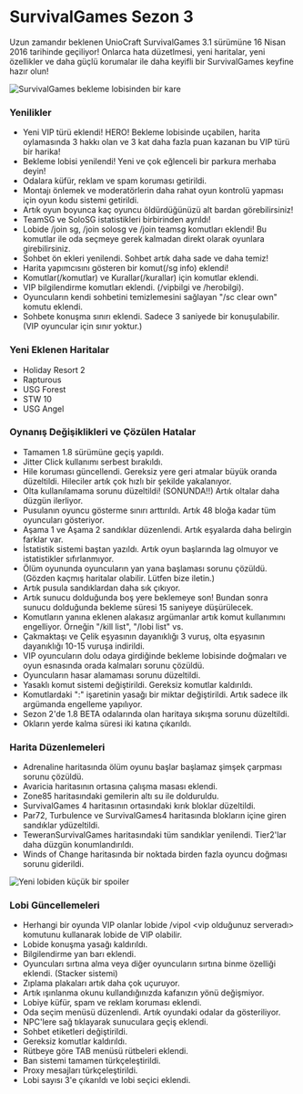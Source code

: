 # SurvivalGames Sezon 3

Uzun zamandır beklenen UnioCraft SurvivalGames 3.1 sürümüne 16 Nisan 2016 tarihinde geçiliyor! Onlarca hata düzetlmesi, yeni haritalar, yeni özellikler ve daha güçlü korumalar ile daha keyifli bir SurvivalGames keyfine hazır olun!

![SurvivalGames bekleme lobisinden bir kare](http://i64.tinypic.com/14izuvo.png)

### Yenilikler
- Yeni VIP türü eklendi! HERO! Bekleme lobisinde uçabilen, harita oylamasında 3 hakkı olan ve 3 kat daha fazla puan kazanan bu VIP türü bir harika!
- Bekleme lobisi yenilendi! Yeni ve çok eğlenceli bir parkura merhaba deyin!
- Odalara küfür, reklam ve spam koruması getirildi.
- Montajı önlemek ve moderatörlerin daha rahat oyun kontrolü yapması için oyun kodu sistemi getirildi.
- Artık oyun boyunca kaç oyuncu öldürdüğünüzü alt bardan görebilirsiniz!
- TeamSG ve SoloSG istatistikleri birbirinden ayrıldı!
- Lobide /join sg, /join solosg ve /join teamsg komutları eklendi! Bu komutlar ile oda seçmeye gerek kalmadan direkt olarak oyunlara girebilirsiniz.
- Sohbet ön ekleri yenilendi. Sohbet artık daha sade ve daha temiz!
- Harita yapımcısını gösteren bir komut(/sg info) eklendi!
- Komutlar(/komutlar) ve Kurallar(/kurallar) için komutlar eklendi.
- VIP bilgilendirme komutları eklendi. (/vipbilgi ve /herobilgi).
- Oyuncuların kendi sohbetini temizlemesini sağlayan "/sc clear own" komutu eklendi.
- Sohbete konuşma sınırı eklendi. Sadece 3 saniyede bir konuşulabilir. (VIP oyuncular için sınır yoktur.)

### Yeni Eklenen Haritalar
- Holiday Resort 2
- Rapturous
- USG Forest
- STW 10
- USG Angel

### Oynanış Değişiklikleri ve Çözülen Hatalar
- Tamamen 1.8 sürümüne geçiş yapıldı.
- Jitter Click kullanımı serbest bırakıldı.
- Hile koruması güncellendi. Gereksiz yere geri atmalar büyük oranda düzeltildi. Hileciler artık çok hızlı bir şekilde yakalanıyor.
- Olta kullanılamama sorunu düzeltildi! (SONUNDA!!) Artık oltalar daha düzgün ilerliyor.
- Pusulanın oyuncu gösterme sınırı arttırıldı. Artık 48 bloğa kadar tüm oyuncuları gösteriyor.
- Aşama 1 ve Aşama 2 sandıklar düzenlendi. Artık eşyalarda daha belirgin farklar var.
- İstatistik sistemi baştan yazıldı. Artık oyun başlarında lag olmuyor ve istatistikler sıfırlanmıyor.
- Ölüm oyununda oyuncuların yan yana başlaması sorunu çözüldü. (Gözden kaçmış haritalar olabilir. Lütfen bize iletin.)
- Artık pusula sandıklardan daha sık çıkıyor.
- Artık sunucu dolduğunda boş yere beklemeye son! Bundan sonra sunucu dolduğunda bekleme süresi 15 saniyeye düşürülecek.
- Komutların yanına eklenen alakasız argümanlar artık komut kullanımını engelliyor. Örneğin "/kill list", "/lobi list" vs.
- Çakmaktaşı ve Çelik eşyasının dayanıklığı 3 vuruş, olta eşyasının dayanıklığı 10-15 vuruşa indirildi.
- VIP oyuncuların dolu odaya girdiğinde bekleme lobisinde doğmaları ve oyun esnasında orada kalmaları sorunu çözüldü.
- Oyuncuların hasar alamaması sorunu düzeltildi.
- Yasaklı komut sistemi değiştirildi. Gereksiz komutlar kaldırıldı.
- Komutlardaki ":" işaretinin yasağı bir miktar değiştirildi. Artık sadece ilk argümanda engelleme yapılıyor.
- Sezon 2'de 1.8 BETA odalarında olan haritaya sıkışma sorunu düzeltildi.
- Okların yerde kalma süresi iki katına çıkarıldı.

### Harita Düzenlemeleri
- Adrenaline haritasında ölüm oyunu başlar başlamaz şimşek çarpması sorunu çözüldü.
- Avaricia haritasının ortasına çalışma masası eklendi.
- Zone85 haritasındaki gemilerin altı su ile dolduruldu.
- SurvivalGames 4 haritasının ortasındaki kırık bloklar düzeltildi.
- Par72, Turbulence ve SurvivalGames4 haritasında blokların içine giren sandıklar ydüzeltildi.
- TeweranSurvivalGames haritasındaki tüm sandıklar yenilendi. Tier2'lar daha düzgün konumlandırıldı.
- Winds of Change haritasında bir noktada birden fazla oyuncu doğması sorunu giderildi.

![Yeni lobiden küçük bir spoiler](http://i67.tinypic.com/whe002.png)

### Lobi Güncellemeleri
- Herhangi bir oyunda VIP olanlar lobide /vipol <vip olduğunuz serveradı> komutunu kullanarak lobide de VIP olabilir.
- Lobide konuşma yasağı kaldırıldı.
- Bilgilendirme yan barı eklendi.
- Oyuncuları sırtına alma veya diğer oyuncuların sırtına binme özelliği eklendi. (Stacker sistemi)
- Zıplama plakaları artık daha çok uçuruyor.
- Artık ışınlanma okunu kullandığınızda kafanızın yönü değişmiyor.
- Lobiye küfür, spam ve reklam koruması eklendi.
- Oda seçim menüsü düzenlendi. Artık oyundaki odalar da gösteriliyor.
- NPC'lere sağ tıklayarak sunuculara geçiş eklendi.
- Sohbet etiketleri değiştirildi.
- Gereksiz komutlar kaldırıldı.
- Rütbeye göre TAB menüsü rütbeleri eklendi.
- Ban sistemi tamamen türkçeleştirildi.
- Proxy mesajları türkçeleştirildi.
- Lobi sayısı 3'e çıkarıldı ve lobi seçici eklendi.

